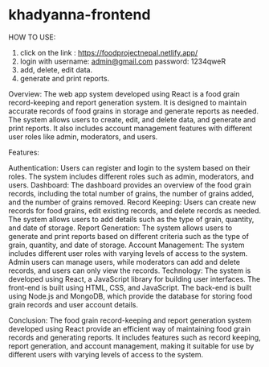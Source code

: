 # khadyanna-frontend

HOW TO USE:
1. click on the link : https://foodprojectnepal.netlify.app/
2. login with 
  username: admin@gmail.com
  password: 1234qweR
3. add, delete, edit data.
4. generate and print reports.

Overview:
The web app system developed using React is a food grain record-keeping and report generation system. It is designed to maintain accurate records of food grains in storage and generate reports as needed. The system allows users to create, edit, and delete data, and generate and print reports. It also includes account management features with different user roles like admin, moderators, and users.

Features:

Authentication: Users can register and login to the system based on their roles. The system includes different roles such as admin, moderators, and users.
Dashboard: The dashboard provides an overview of the food grain records, including the total number of grains, the number of grains added, and the number of grains removed.
Record Keeping: Users can create new records for food grains, edit existing records, and delete records as needed. The system allows users to add details such as the type of grain, quantity, and date of storage.
Report Generation: The system allows users to generate and print reports based on different criteria such as the type of grain, quantity, and date of storage.
Account Management: The system includes different user roles with varying levels of access to the system. Admin users can manage users, while moderators can add and delete records, and users can only view the records.
Technology:
The system is developed using React, a JavaScript library for building user interfaces. The front-end is built using HTML, CSS, and JavaScript. The back-end is built using Node.js and MongoDB, which provide the database for storing food grain records and user account details.

Conclusion:
The food grain record-keeping and report generation system developed using React provide an efficient way of maintaining food grain records and generating reports. It includes features such as record keeping, report generation, and account management, making it suitable for use by different users with varying levels of access to the system.
